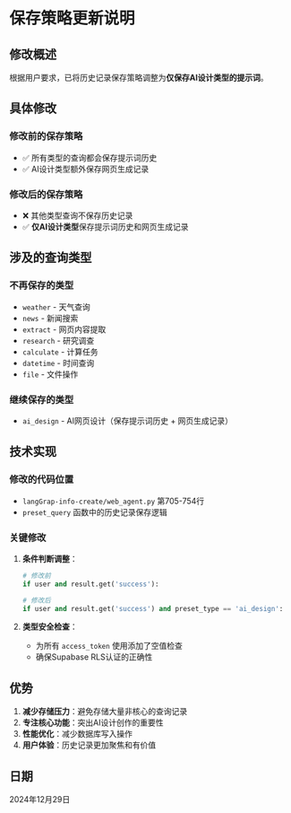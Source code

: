 # 保存策略更新说明

## 修改概述
根据用户要求，已将历史记录保存策略调整为**仅保存AI设计类型的提示词**。

## 具体修改

### 修改前的保存策略
- ✅ 所有类型的查询都会保存提示词历史
- ✅ AI设计类型额外保存网页生成记录

### 修改后的保存策略
- ❌ 其他类型查询不保存历史记录
- ✅ **仅AI设计类型**保存提示词历史和网页生成记录

## 涉及的查询类型

### 不再保存的类型
- `weather` - 天气查询
- `news` - 新闻搜索
- `extract` - 网页内容提取
- `research` - 研究调查
- `calculate` - 计算任务
- `datetime` - 时间查询
- `file` - 文件操作

### 继续保存的类型
- `ai_design` - AI网页设计（保存提示词历史 + 网页生成记录）

## 技术实现

### 修改的代码位置
- `langGrap-info-create/web_agent.py` 第705-754行
- `preset_query` 函数中的历史记录保存逻辑

### 关键修改
1. **条件判断调整**：
   ```python
   # 修改前
   if user and result.get('success'):
   
   # 修改后
   if user and result.get('success') and preset_type == 'ai_design':
   ```

2. **类型安全检查**：
   - 为所有 `access_token` 使用添加了空值检查
   - 确保Supabase RLS认证的正确性

## 优势

1. **减少存储压力**：避免存储大量非核心的查询记录
2. **专注核心功能**：突出AI设计创作的重要性
3. **性能优化**：减少数据库写入操作
4. **用户体验**：历史记录更加聚焦和有价值

## 日期
2024年12月29日 